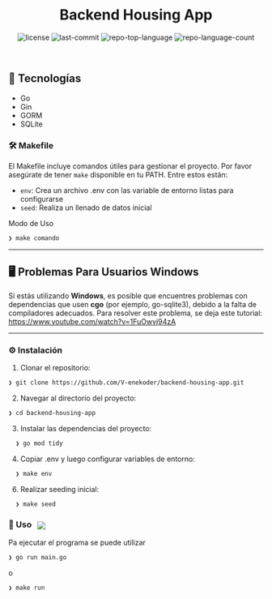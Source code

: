 
<p align="center"><h1 align="center">Backend Housing App</h1></p>
<p align="center">

</p>
<p align="center">
<img src="https://img.shields.io/github/license/V-enekoder/backend-housing-app?style=default&logo=opensourceinitiative&logoColor=white&color=0080ff" alt="license">
<img src="https://img.shields.io/github/last-commit/V-enekoder/backend-housing-app?style=default&logo=git&logoColor=white&color=0080ff" alt="last-commit">
<img src="https://img.shields.io/github/languages/top/V-enekoder/backend-housing-app?style=default&color=0080ff" alt="repo-top-language">
<img src="https://img.shields.io/github/languages/count/V-enekoder/backend-housing-app?style=default&color=0080ff" alt="repo-language-count">
</p>
<p align="center"><!-- default option, no dependency badges. -->
</p>
<p align="center">
	<!-- default option, no dependency badges. -->
</p>
<br>

## 🚀 Tecnologías

* Go
* Gin
* GORM
* SQLite


### 🛠️ Makefile

El Makefile incluye comandos útiles para gestionar el proyecto. Por favor asegúrate de tener `make` disponible en tu PATH. Entre estos están:

* `env`: Crea un archivo .env con las variable de entorno listas para configurarse
* `seed`: Realiza un llenado de datos inicial

Modo de Uso
```sh
❯ make comando
```
---

## 🖥️ Problemas Para Usuarios Windows

Si estás utilizando **Windows**, es posible que encuentres problemas con dependencias que usen **cgo** (por ejemplo, go-sqlite3), debido a la falta de compiladores adecuados. Para resolver este problema, se deja este tutorial: https://www.youtube.com/watch?v=1FuOwvj94zA

---


### ⚙️ Instalación


1. Clonar el repositorio:
```sh
❯ git clone https://github.com/V-enekoder/backend-housing-app.git
```

2. Navegar al directorio del proyecto:
```sh
❯ cd backend-housing-app
```

3. Instalar las dependencias del proyecto:
```sh
  ❯ go mod tidy
```
4. Copiar .env y luego configurar variables de entorno:
```sh
  ❯ make env
```
6. Realizar seeding inicial:
```sh
  ❯ make seed
```


### 🤖 Uso &nbsp; [<img align="center" src="https://img.shields.io/badge/Go-00ADD8.svg?style={badge_style}&logo=go&logoColor=white" />](https://golang.org/)

Pa ejecutar el programa se puede utilizar 

```sh
❯ go run main.go
```
o
```sh
❯ make run
```
